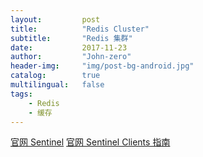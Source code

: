 ```yaml
---
layout:     	post
title:        	"Redis Cluster"
subtitle:     	"Redis 集群"
date:         	2017-11-23
author:       	"John-zero"
header-img: 	"img/post-bg-android.jpg"
catalog:      	true
multilingual: 	false
tags:
    - Redis
    - 缓存
---
```




<a href="https://redis.io/topics/sentinel" target="_blank">官网 Sentinel</a>
<a href="https://redis.io/topics/sentinel-clients" target="_blank">官网 Sentinel Clients 指南</a>


		